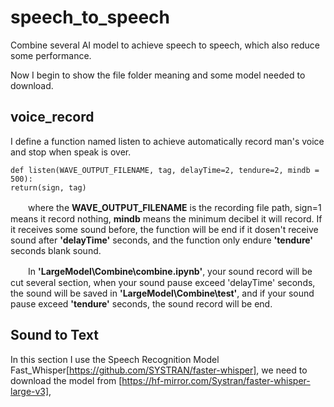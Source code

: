 # speech_to_speech
Combine several AI model to achieve speech to speech, which also reduce some performance.

Now I begin to show the file folder meaning and some model needed to download. 

## voice_record
I define a function named listen to achieve automatically record man's voice and stop when speak is over.   

```        
def listen(WAVE_OUTPUT_FILENAME, tag, delayTime=2, tendure=2, mindb = 500):
return(sign, tag)
```
　　where the **WAVE_OUTPUT_FILENAME** is the recording file path,  sign=1 means it record nothing, **mindb** means the minimum decibel it will record. If it receives some sound before, the function will be end if it dosen't receive sound after **'delayTime'** seconds, and the function only endure **'tendure'** seconds blank sound.   
  
　　In **'LargeModel\Combine\combine.ipynb'**, your sound record will be cut several section, when your sound pause exceed 'delayTime' seconds, the sound will be saved in **'LargeModel\Combine\test'**, and if your sound pause exceed **'tendure'** seconds, the sound record will be end.  

## Sound to Text

In this section I use the Speech Recognition Model Fast_Whisper[https://github.com/SYSTRAN/faster-whisper], we need to download the model from [https://hf-mirror.com/Systran/faster-whisper-large-v3], 
